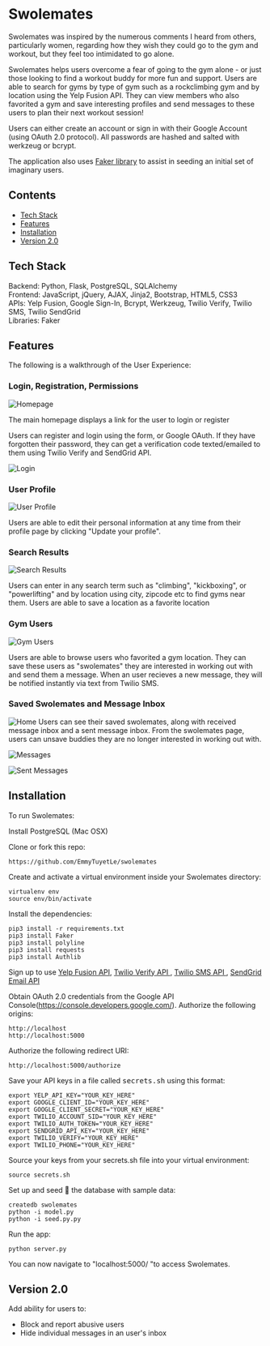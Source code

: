 # Swolemates

Swolemates was inspired by the numerous comments I heard from others, particularly women, regarding how they wish they could go to the gym and workout, but they feel too intimidated to go alone. 

Swolemates helps users overcome a fear of going to the gym alone - or just those looking to find a workout buddy for more fun and support. Users are able to search for gyms by type of gym such as a rockclimbing gym and by location using the Yelp Fusion API. They can view members who also favorited a gym and save interesting profiles and send messages to these users to plan their next workout session!

Users can either create an account or sign in with their Google Account (using OAuth 2.0 protocol). All passwords are hashed and salted with werkzeug or bcrypt.

The application also uses [Faker library](https://faker.readthedocs.io/en/master/) to assist in seeding an initial set of imaginary users.

## Contents
* [Tech Stack](#technologies)
* [Features](#features)
* [Installation](#install)
* [Version 2.0](#version2)

## <a name="technologies"></a>Tech Stack
Backend: Python, Flask, PostgreSQL, SQLAlchemy<br/>
Frontend: JavaScript, jQuery, AJAX, Jinja2, Bootstrap, HTML5, CSS3<br/>
APIs: Yelp Fusion, Google Sign-In, Bcrypt, Werkzeug, Twilio Verify, Twilio SMS, Twilio SendGrid<br/>
Libraries: Faker <br/>

## <a name="features"></a>Features
The following is a walkthrough of the User Experience:

### Login, Registration, Permissions

![Homepage](https://media.giphy.com/media/vXvQVlhBgJmMhWBVzM/giphy.gif "Homepage")

The main homepage displays a link for the user to login or register

Users can register and login using the form, or Google OAuth. If they have forgotten their password, they can get a verification code texted/emailed to them using Twilio Verify and SendGrid API.

![Login](/static/img/login.jpg "Login")

### User Profile

![User Profile](/static/img/profile.jpg "User Profile")

Users are able to edit their personal information at any time from their profile page by clicking "Update your profile".

### Search Results

![Search Results](/static/img/search.jpg "Search")

Users can enter in any search term such as "climbing", "kickboxing", or "powerlifting" and by location using city, zipcode etc to find gyms near them. Users are able to save a location as a favorite location


### Gym Users

![Gym Users](/static/img/users.jpg "Gym users")

Users are able to browse users who favorited a gym location. They can save these users as "swolemates" they are interested in working out with and send them a message. When an user recieves a new message, they will be notified instantly via text from Twilio SMS. 

### Saved Swolemates and Message Inbox
![Home](/static/img/homepage.gif "Home")
Users can see their saved swolemates, along with received message inbox and a sent message inbox. From the swolemates page, users can unsave buddies they are no longer interested in working out with.

![Messages](/static/img/messages.jpg "Messages")

![Sent Messages](/static/img/sent.jpg "Sent Messages")


## <a name="install"></a>Installation

To run Swolemates:

Install PostgreSQL (Mac OSX)

Clone or fork this repo:

```
https://github.com/EmmyTuyetLe/swolemates
```

Create and activate a virtual environment inside your Swolemates directory:

```
virtualenv env
source env/bin/activate
```

Install the dependencies:

```
pip3 install -r requirements.txt
pip3 install Faker
pip3 install polyline
pip3 install requests
pip3 install Authlib
```

Sign up to use [Yelp Fusion API](https://www.yelp.com/developers/documentation/v3/get_started), [Twilio Verify API ](https://www.twilio.com/docs/verify/api), [Twilio SMS API ](https://www.twilio.com/docs/sms/api), [SendGrid Email API ](https://sendgrid.com/solutions/email-api/)

Obtain OAuth 2.0 credentials from the Google API Console(https://console.developers.google.com/). Authorize the following origins:
```
http://localhost
http://localhost:5000
```

Authorize the following redirect URI:
```
http://localhost:5000/authorize
```

Save your API keys in a file called <kbd>secrets.sh</kbd> using this format:

```
export YELP_API_KEY="YOUR_KEY_HERE"
export GOOGLE_CLIENT_ID="YOUR_KEY_HERE"
export GOOGLE_CLIENT_SECRET="YOUR_KEY_HERE"
export TWILIO_ACCOUNT_SID="YOUR_KEY_HERE"
export TWILIO_AUTH_TOKEN="YOUR_KEY_HERE"
export SENDGRID_API_KEY="YOUR_KEY_HERE"
export TWILIO_VERIFY="YOUR_KEY_HERE"
export TWILIO_PHONE="YOUR_KEY_HERE"
```

Source your keys from your secrets.sh file into your virtual environment:

```
source secrets.sh
```

Set up and seed 🌱 the database with sample data:

```
createdb swolemates
python -i model.py
python -i seed.py.py
```

Run the app:

```
python server.py
```

You can now navigate to "localhost:5000/ "to access Swolemates.


## <a name="version2"></a>Version 2.0
Add ability for users to:
* Block and report abusive users
* Hide individual messages in an user's inbox

